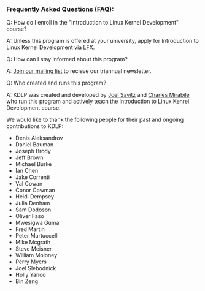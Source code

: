 ### Frequently Asked Questions (FAQ):

Q: How do I enroll in the "Introduction to Linux Kernel Development" course?

A: Unless this program is offered at your university,
apply for Introduction to Linux Kernel Development via
[LFX](https://mentorship.lfx.linuxfoundation.org/project/958fe36a-d763-4422-81af-c5ecf2465957).

Q: How can I stay informed about this program?

A:
[Join our mailing list](https://groups.google.com/forum/#!forum/rh-kdlp/join)
to recieve our triannual newsletter.

Q: Who created and runs this program?

A: KDLP was created and developed by
[Joel Savitz](https://joelsavitz.com)
and
[Charles Mirabile](https://github.com/charliemirabile)
who run this program and actively teach the Introduction to Linux Kenrel Development course.

We would like to thank the following people for their past and ongoing contributions to KDLP:

* Denis Aleksandrov
* Daniel Bauman
* Joseph Brody
* Jeff Brown
* Michael Burke
* Ian Chen
* Jake Correnti
* Val Cowan
* Conor Cowman
* Heidi Dempsey
* Julia Denham
* Sam Dodoson
* Oliver Faso
* Mwesigwa Guma
* Fred Martin
* Peter Martuccelli
* Mike Mcgrath
* Steve Meisner
* William Moloney
* Perry Myers
* Joel Slebodnick
* Holly Yanco
* Bin Zeng
